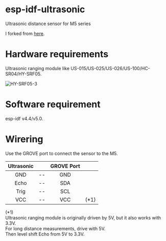 # esp-idf-ultrasonic
Ultrasonic distance sensor for M5 series

I forked from [here](https://github.com/UncleRus/esp-idf-lib/tree/master/examples/ultrasonic).   

# Hardware requirements
Ultrasonic ranging module like US-015/US-025/US-026/US-100/HC-SR04/HY-SRF05.

![HY-SRF05-3](https://user-images.githubusercontent.com/6020549/61570755-a67eff80-aac9-11e9-9e9c-19e946fae39f.JPG)

# Software requirement
esp-idf v4.4/v5.0.   

# Wirering
Use the GROVE port to connect the sensor to the M5.

|Ultrasonic||GROVE Port||
|:-:|:-:|:-:|:-:|
|GND|--|GND||
|Echo|--|SDA||
|Trig|--|SCL||
|VCC|--|VCC|(*1)|

(*1)   
Ultrasonic ranging module is originally driven by 5V, but it also works with 3.3V.   
For long distance measurements, drive with 5V.   
Then level shift Echo from 5V to 3.3V.   
